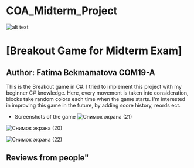# COA_Midterm_Project

![alt text](https://upload.wikimedia.org/wikipedia/en/0/07/Ala-Too_International_University_Seal.png)

# [Breakout Game for Midterm Exam]

## Author: Fatima Bekmamatova COM19-A

This is the Breakout game in C#. I tried to implement this project with my beginner C# knowledge. Here, every movement is taken into consideration, blocks take random colors each time when the game starts. I'm interested in improving this game in the future, by adding score history, reords ect.

* Screenshots of the game
![Снимок экрана (21)](https://user-images.githubusercontent.com/57977808/161370514-a3e8654b-61f3-41d2-bb52-516fda9f7c6e.png)

![Снимок экрана (20)](https://user-images.githubusercontent.com/57977808/161370515-8a9128db-a333-482d-b9e3-36b19928c185.png)

![Снимок экрана (22)](https://user-images.githubusercontent.com/57977808/161370517-667b5482-a982-4019-8f1e-4dab9527226e.png)


## Reviews from people"

